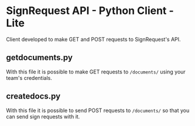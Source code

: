 # SignRequest API - Python Client - Lite

Client developed to make GET and POST requests to SignRequest's API.

## getdocuments.py

With this file it is possible to make GET requests to ```/documents/``` using your team's credentials.

## createdocs.py

With this file it is possible to send POST requests to ```/documents/``` so that you can send sign requests with it. 